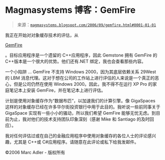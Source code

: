 <!--yml

分类：未分类

日期：2024-05-18 05:18:11

-->

# Magmasystems 博客：GemFire

> 来源：[`magmasystems.blogspot.com/2006/09/gemfire.html#0001-01-01`](http://magmasystems.blogspot.com/2006/09/gemfire.html#0001-01-01)

我正在开始对对象缓存技术的评估，从

[GemFire](http://www.gemstone.com/products/)

。目标应用程序是一个遗留的 C++应用程序，因此 Gemstone 拥有 GemFire 的 C++版本是一个很大的优势。他们还有.NET 绑定，我也会查看那些内容。

一个小陷阱 ... GemFire 不支持 Windows 2000，因为其底层依赖关系 29West 的 LBM 消息代理。这对于想在公司的工作站上进行评估的人来说是一个真正的恶心，但是公司仍然在使用 Windows 2000。因此，我不得不在运行 XP Pro 的家庭笔记本上安装 GemFire，并在笔记本上进行评估。

计划是使用对象缓存作为“数据布匹”，以加速我们的计算引擎。像 GigaSpaces 这样的对象缓存已经在许多华尔街投资银行中用于此目的。我听说一些前同事关于 GigaSpace 实现有一些小小的骚动，所以我们希望 GemFire 能够无忧无虑。到目前为止，我对他们的技术支持团队印象深刻（感谢 Mike 和 Santiago 的及时回应）。

我对任何评估过或在自己的金融应用程序中使用对象缓存的各位人士的评论感兴趣，尤其是 C++或 C#应用程序。请随意在此评论或私下给我发邮件。

©2006 Marc Adler - 版权所有
